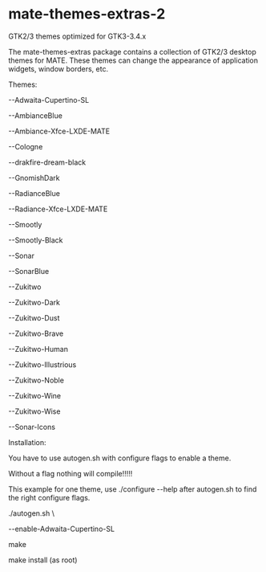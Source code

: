 mate-themes-extras-2
====================

GTK2/3 themes optimized for GTK3-3.4.x

The mate-themes-extras package contains a collection of GTK2/3 desktop themes for MATE. These themes can change the appearance of application widgets, window borders, etc.

Themes:

--Adwaita-Cupertino-SL

--AmbianceBlue

--Ambiance-Xfce-LXDE-MATE

--Cologne

--drakfire-dream-black

--GnomishDark

--RadianceBlue

--Radiance-Xfce-LXDE-MATE

--Smootly

--Smootly-Black

--Sonar

--SonarBlue

--Zukitwo

--Zukitwo-Dark

--Zukitwo-Dust

--Zukitwo-Brave

--Zukitwo-Human

--Zukitwo-Illustrious

--Zukitwo-Noble

--Zukitwo-Wine

--Zukitwo-Wise

--Sonar-Icons


Installation:

You have to use autogen.sh with configure flags to enable a theme.

Without a flag nothing will compile!!!!!

This example for one theme, use ./configure --help after autogen.sh to find the right configure flags.

./autogen.sh \

--enable-Adwaita-Cupertino-SL

make

make install (as root)

